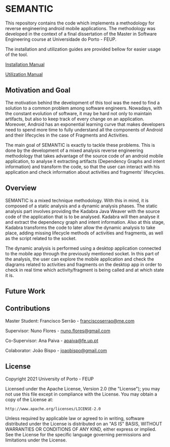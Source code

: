 # SEMANTIC
This repository contains the code which implements a methodology for reverse engineering android mobile applications. The methodology was developed in the context of a final dissertation of the Master in Software Engineering course at Universidade do Porto - FEUP.

The installation and utilization guides are provided bellow for easier usage of the tool.

[Installation Manual](Manuals/InstallationManual.md)

[Utilization Manual](Manuals/UserManual.md)



## Motivation and Goal

The motivation behind the development of this tool was the need to find a solution to a common problem among software engineers. Nowadays, with the constant evolution of software, it may be hard not only to maintain artifacts, but also to keep track of every change on an application. Moreover, Android has an exponential learning curve that makes developers need to spend more time to fully understand all the components of Android and their lifecycles in the case of Fragments and Activities. 

The main goal of SEMANTIC is exactly to tackle these problems. This is done by the development of a mixed analysis reverse engineering methodology that takes advantage of the source code of an android mobile application, to analyse it extracting artifacts (Dependency Graphs and intent information) and transform the code, so that the user can interact with his application and check information about activities and fragments' lifecycles. 


## Overview

SEMANTIC is a mixed technique methodology. With this in mind, it is composed of a static analysis and a dynamic analysis phases. The static analysis part involves providing the Kadabra Java Weaver with the source code of the application that is to be analysed. Kadabra will then analyse it and extract the dependency graph and intent information. Also at this stage, Kadabra transforms the code to later allow the dynamic analysis to take place, adding missing lifecycle methods of activities and fragments, as well as the script related to the socket.

The dynamic analysis is performed using a desktop application connected to the mobile app through the previously mentioned socket. In this part of the analysis, the user can explore the mobile application and check the diagrams related to activities and fragments on the desktop app in order to check in real time which activity/fragment is being called and at which state it is.


## Future Work


## Contributions

Master Student: Francisco Serrão - franciscoserrao@me.com

Supervisor: Nuno Flores - nuno.flores@gmail.com

Co-Supervisor: Ana Paiva - apaiva@fe.up.pt

Colaborator: João Bispo - joaobispo@gmail.com 

## License

Copyright 2021 University of Porto - FEUP

Licensed under the Apache License, Version 2.0 (the "License");
you may not use this file except in compliance with the License.
You may obtain a copy of the License at:

    http://www.apache.org/licenses/LICENSE-2.0

Unless required by applicable law or agreed to in writing, software
distributed under the License is distributed on an "AS IS" BASIS,
WITHOUT WARRANTIES OR CONDITIONS OF ANY KIND, either express or implied.
See the License for the specific language governing permissions and
limitations under the License.

